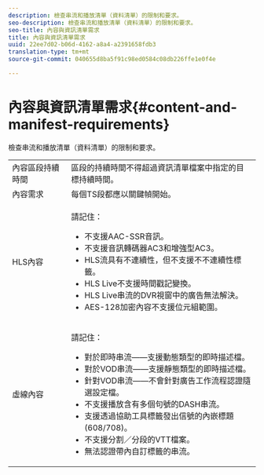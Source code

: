 ```yaml
---
description: 檢查串流和播放清單（資料清單）的限制和要求。
seo-description: 檢查串流和播放清單（資料清單）的限制和要求。
seo-title: 內容與資訊清單需求
title: 內容與資訊清單需求
uuid: 22ee7d02-b06d-4162-a8a4-a2391658fdb3
translation-type: tm+mt
source-git-commit: 040655d8ba5f91c98ed0584c08db226ffe1e0f4e

---
```



# 內容與資訊清單需求{#content-and-manifest-requirements}

檢查串流和播放清單（資料清單）的限制和要求。

<table id="table_D7C38CD3B4D24C3D9A3B55D8CEFE7366"> 
 <tbody> 
  <tr> 
   <td colname="col1"> 內容區段持續時間 </td> 
   <td colname="col2"> 區段的持續時間不得超過資訊清單檔案中指定的目標持續時間。 </td> 
  </tr> 
  <tr> 
   <td colname="col1"> 內容需求 </td> 
   <td colname="col2"> 每個TS段都應以關鍵幀開始。 </td> 
  </tr> 
  <tr> 
   <td colname="col1"> HLS內容 </td> 
   <td colname="col2"> <p>請記住： 
     <ul id="ul_B226605345EA46F69DA1380E16826117"> 
      <li id="li_6564DC0E879544BB8513DD2D1CFBA8DE">不支援AAC-SSR音訊。 </li> 
      <li id="li_B73CAEBE4347406EA4DB25551B444BDA">不支援音訊轉碼器AC3和增強型AC3。 </li> 
      <li id="li_5986DD33C0FE485D99D4C00E2E6012CA">HLS流具有不連續性，但不支援不不連續性標籤。 </li> 
      <li id="li_FED8686372DF4A39BAABC531BA4EB137">HLS Live不支援時間戳記變換。 </li> 
      <li id="li_565CFBEAD9874BA48F6E25B0893BF131">HLS Live串流的DVR視窗中的廣告無法解決。 </li> 
      <li id="li_7D22EA32C94240D79EDDA96D9E72FE8F">AES-128加密內容不支援位元組範圍。 </li> 
     </ul></p> </td> 
  </tr> 
  <tr> 
   <td colname="col1"> 虛線內容 </td> 
   <td colname="col2"> <p>請記住： 
     <ul id="ul_9D33C2418F9F49DEAE0E642301726F89"> 
      <li id="li_74C69A21A7BD4831B92F0D57900E1CB1">對於即時串流——支援動態類型的即時描述檔。 </li> 
      <li id="li_0C8743DB152047819D23C9F180998AD7">對於VOD串流——支援靜態類型的即時描述檔。 </li> 
      <li id="li_FBC6828663FB413798A4BDAF0B9831AA">針對VOD串流——不會針對廣告工作流程認證隨選設定檔。 </li> 
      <li id="li_4393B9B1F6144BDEAE484C879750ED23">不支援播放含有多個句號的DASH串流。 </li> 
      <li id="li_6A2CEC4E974C4D44A45F5503A1A9D8D0">支援透過協助工具標籤發出信號的內嵌標題(608/708)。 </li> 
      <li id="li_EDE93DF4F3A64A53BA80877F701A8F0D">不支援分割／分段的VTT檔案。 </li> 
      <li id="li_8897F73611194030A490A4FF1178364C">無法認證帶內自訂標籤的串流。 </li> 
     </ul></p> </td> 
  </tr> 
 </tbody> 
</table>


